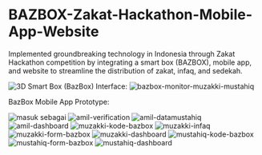 # BAZBOX-Zakat-Hackathon-Mobile-App-Website
Implemented groundbreaking technology in Indonesia through Zakat Hackathon competition by integrating a smart box (BAZBOX), mobile app, and website to streamline the distribution of zakat, infaq, and sedekah.

![3D](https://github.com/user-attachments/assets/370c4396-3ecf-49fd-8576-5e7f10147957)
Smart Box (BazBox) Interface:
![bazbox-monitor-muzakki-mustahiq](https://github.com/user-attachments/assets/bd28e615-80c6-4ded-84f5-0ef2025ebe58)

BazBox Mobile App Prototype:

![masuk sebagai](https://github.com/user-attachments/assets/3557923d-6801-4616-be63-0436381ad12e)
![amil-verification](https://github.com/user-attachments/assets/3a4dcb19-4b13-491e-9ed4-7f73c6f8075f)
![amil-datamustahiq](https://github.com/user-attachments/assets/30c19274-dfd4-4d5c-b725-3f9dd376d9fe)
![amil-dashboard](https://github.com/user-attachments/assets/f2e2ec81-1f8b-4589-9ad3-454b49e7ed62)
![muzakki-kode-bazbox](https://github.com/user-attachments/assets/767e9d8e-209c-4323-bb9c-39f91c3fafdf)
![muzakki-infaq](https://github.com/user-attachments/assets/fb64a9ae-98ef-43b8-8157-06ef601bf03b)
![muzakki-form-bazbox](https://github.com/user-attachments/assets/21015df1-88c0-4e20-8545-5488f96db0a8)
![muzakki-dashboard](https://github.com/user-attachments/assets/dfac0c66-5de2-4c8e-b8e3-c297e58e912c)
![mustahiq-kode-bazbox](https://github.com/user-attachments/assets/2af809a7-08c2-4527-9f45-3a245cc4caa0)
![mustahiq-form-bazbox](https://github.com/user-attachments/assets/c9f48388-bd54-4545-9d5c-8dd6b4f97523)
![mustahiq-dashboard](https://github.com/user-attachments/assets/5279ff1d-e938-4e5b-867d-fa43da0d72c1)
